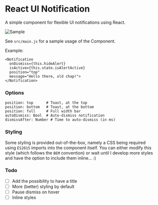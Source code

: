 # React UI Notification
A simple component for flexible UI notifications using React.

![Sample](https://cldup.com/a6T7BCVsYL.gif)

See `src/main.js` for a sample usage of the Component.

Example:

```
<Notification
  onDismiss={this.hideAlert}
  isActive={this.state.isAlertActive}
  position="top"
  message="Hello there, old chap!">
</Notification>
```

### Options

```
position: top      # Toast, at the top
position: bottom   # Toast, at the bottom
position: full     # Full width bar
autoDismiss: Bool  # Auto-dismiss notification
dismissAfter: Number # Time to auto-dismiss (in ms)
```

### Styling

Some styling is provided out-of-the-box, namely a CSS being required using `ES2015` imports into the component itself. You can either modify this style (which follows the `BEM` convention) or wait until I develop more styles and have the option to include them inline... :)

### Todo

- [ ] Add the possibility to have a title
- [ ] More (better) styling by default
- [ ] Pause dismiss on hover
- [ ] Inline styles
